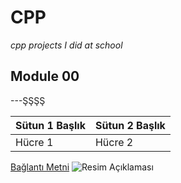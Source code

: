 # CPP
*cpp projects I did at school*

## Module 00

---ŞŞŞŞ


| Sütun 1 Başlık | Sütun 2 Başlık |
|----------------|----------------|
| Hücre 1        | Hücre 2        |



[Bağlantı Metni]([http://link.com](https://github.com/astrolil0))
![Resim Açıklaması](http://image.com/image.jpg)
